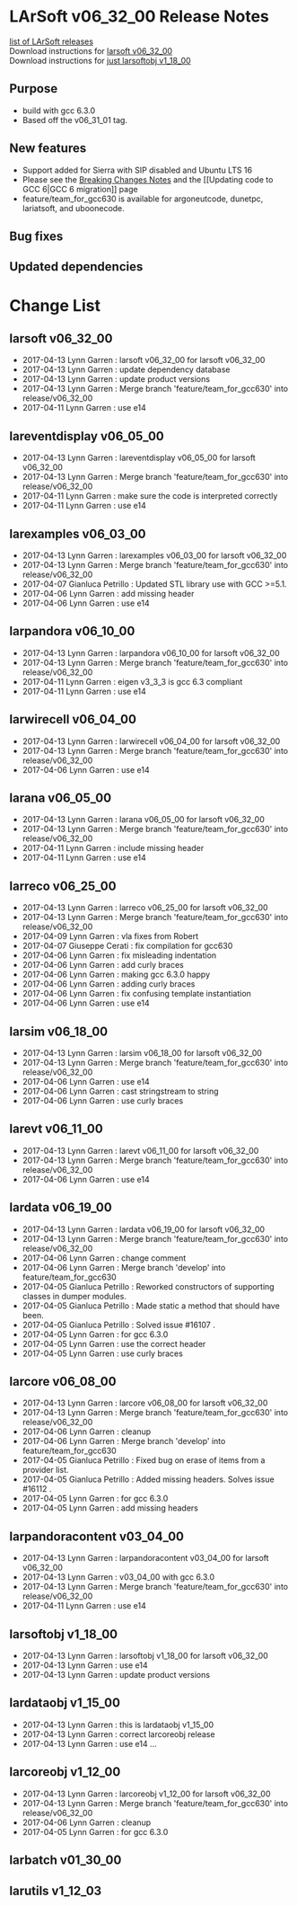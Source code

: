 # LArSoft v06_32_00 Release Notes



[list of LArSoft releases](LArSoft_release_list)  
Download instructions for [larsoft v06_32_00](http://scisoft.fnal.gov/scisoft/bundles/larsoft/v06_32_00/larsoft-v06_32_00.html)  
Download instructions for [just larsoftobj v1_18_00](http://scisoft.fnal.gov/scisoft/bundles/larsoftobj/v1_18_00/larsoftobj-v1_18_00.html)

## Purpose

-   build with gcc 6.3.0
-   Based off the v06_31_01 tag.

## New features

-   Support added for Sierra with SIP disabled and Ubuntu LTS 16
-   Please see the [Breaking Changes Notes](Breaking_Changes#Update-to-GCC-6) and the \[\[Updating code to GCC 6\|GCC 6 migration\]\] page
-   feature/team_for_gcc630 is available for argoneutcode, dunetpc, lariatsoft, and uboonecode.

## Bug fixes

## Updated dependencies

# Change List

## larsoft v06_32_00

-   2017-04-13 Lynn Garren : larsoft v06_32_00 for larsoft v06_32_00
-   2017-04-13 Lynn Garren : update dependency database
-   2017-04-13 Lynn Garren : update product versions
-   2017-04-13 Lynn Garren : Merge branch 'feature/team_for_gcc630' into release/v06_32_00
-   2017-04-11 Lynn Garren : use e14

## lareventdisplay v06_05_00

-   2017-04-13 Lynn Garren : lareventdisplay v06_05_00 for larsoft v06_32_00
-   2017-04-13 Lynn Garren : Merge branch 'feature/team_for_gcc630' into release/v06_32_00
-   2017-04-11 Lynn Garren : make sure the code is interpreted correctly
-   2017-04-11 Lynn Garren : use e14

## larexamples v06_03_00

-   2017-04-13 Lynn Garren : larexamples v06_03_00 for larsoft v06_32_00
-   2017-04-13 Lynn Garren : Merge branch 'feature/team_for_gcc630' into release/v06_32_00
-   2017-04-07 Gianluca Petrillo : Updated STL library use with GCC \>=5.1.
-   2017-04-06 Lynn Garren : add missing header
-   2017-04-06 Lynn Garren : use e14

## larpandora v06_10_00

-   2017-04-13 Lynn Garren : larpandora v06_10_00 for larsoft v06_32_00
-   2017-04-13 Lynn Garren : Merge branch 'feature/team_for_gcc630' into release/v06_32_00
-   2017-04-11 Lynn Garren : eigen v3_3_3 is gcc 6.3 compliant
-   2017-04-11 Lynn Garren : use e14

## larwirecell v06_04_00

-   2017-04-13 Lynn Garren : larwirecell v06_04_00 for larsoft v06_32_00
-   2017-04-13 Lynn Garren : Merge branch 'feature/team_for_gcc630' into release/v06_32_00
-   2017-04-06 Lynn Garren : use e14

## larana v06_05_00

-   2017-04-13 Lynn Garren : larana v06_05_00 for larsoft v06_32_00
-   2017-04-13 Lynn Garren : Merge branch 'feature/team_for_gcc630' into release/v06_32_00
-   2017-04-11 Lynn Garren : include missing header
-   2017-04-11 Lynn Garren : use e14

## larreco v06_25_00

-   2017-04-13 Lynn Garren : larreco v06_25_00 for larsoft v06_32_00
-   2017-04-13 Lynn Garren : Merge branch 'feature/team_for_gcc630' into release/v06_32_00
-   2017-04-09 Lynn Garren : vla fixes from Robert
-   2017-04-07 Giuseppe Cerati : fix compilation for gcc630
-   2017-04-06 Lynn Garren : fix misleading indentation
-   2017-04-06 Lynn Garren : add curly braces
-   2017-04-06 Lynn Garren : making gcc 6.3.0 happy
-   2017-04-06 Lynn Garren : adding curly braces
-   2017-04-06 Lynn Garren : fix confusing template instantiation
-   2017-04-06 Lynn Garren : use e14

## larsim v06_18_00

-   2017-04-13 Lynn Garren : larsim v06_18_00 for larsoft v06_32_00
-   2017-04-13 Lynn Garren : Merge branch 'feature/team_for_gcc630' into release/v06_32_00
-   2017-04-06 Lynn Garren : use e14
-   2017-04-06 Lynn Garren : cast stringstream to string
-   2017-04-06 Lynn Garren : use curly braces

## larevt v06_11_00

-   2017-04-13 Lynn Garren : larevt v06_11_00 for larsoft v06_32_00
-   2017-04-13 Lynn Garren : Merge branch 'feature/team_for_gcc630' into release/v06_32_00
-   2017-04-06 Lynn Garren : use e14

## lardata v06_19_00

-   2017-04-13 Lynn Garren : lardata v06_19_00 for larsoft v06_32_00
-   2017-04-13 Lynn Garren : Merge branch 'feature/team_for_gcc630' into release/v06_32_00
-   2017-04-06 Lynn Garren : change comment
-   2017-04-06 Lynn Garren : Merge branch 'develop' into feature/team_for_gcc630
-   2017-04-05 Gianluca Petrillo : Reworked constructors of supporting classes in dumper modules.
-   2017-04-05 Gianluca Petrillo : Made static a method that should have been.
-   2017-04-05 Gianluca Petrillo : Solved issue \#16107 .
-   2017-04-05 Lynn Garren : for gcc 6.3.0
-   2017-04-05 Lynn Garren : use the correct header
-   2017-04-05 Lynn Garren : use curly braces

## larcore v06_08_00

-   2017-04-13 Lynn Garren : larcore v06_08_00 for larsoft v06_32_00
-   2017-04-13 Lynn Garren : Merge branch 'feature/team_for_gcc630' into release/v06_32_00
-   2017-04-06 Lynn Garren : cleanup
-   2017-04-06 Lynn Garren : Merge branch 'develop' into feature/team_for_gcc630
-   2017-04-05 Gianluca Petrillo : Fixed bug on erase of items from a provider list.
-   2017-04-05 Gianluca Petrillo : Added missing headers. Solves issue \#16112 .
-   2017-04-05 Lynn Garren : for gcc 6.3.0
-   2017-04-05 Lynn Garren : add missing headers

## larpandoracontent v03_04_00

-   2017-04-13 Lynn Garren : larpandoracontent v03_04_00 for larsoft v06_32_00
-   2017-04-13 Lynn Garren : v03_04_00 with gcc 6.3.0
-   2017-04-13 Lynn Garren : Merge branch 'feature/team_for_gcc630' into release/v06_32_00
-   2017-04-11 Lynn Garren : use e14

## larsoftobj v1_18_00

-   2017-04-13 Lynn Garren : larsoftobj v1_18_00 for larsoft v06_32_00
-   2017-04-13 Lynn Garren : use e14
-   2017-04-13 Lynn Garren : update product versions

## lardataobj v1_15_00

-   2017-04-13 Lynn Garren : this is lardataobj v1_15_00
-   2017-04-13 Lynn Garren : correct larcoreobj release
-   2017-04-13 Lynn Garren : use e14 …

## larcoreobj v1_12_00

-   2017-04-13 Lynn Garren : larcoreobj v1_12_00 for larsoft v06_32_00
-   2017-04-13 Lynn Garren : Merge branch 'feature/team_for_gcc630' into release/v06_32_00
-   2017-04-06 Lynn Garren : cleanup
-   2017-04-05 Lynn Garren : for gcc 6.3.0

## larbatch v01_30_00

## larutils v1_12_03

